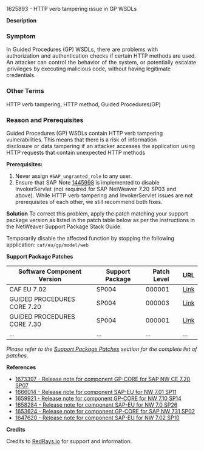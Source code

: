 1625893 - HTTP verb tampering issue in GP WSDLs

**Description**

### Symptom
In  Guided Procedures (GP) WSDLs,  there  are  problems  with authorization  and  authentication  checks  if certain HTTP methods are used.
An  attacker  can  control  the  behavior  of  the  system,  or  potentially  escalate  privileges  by executing malicious code, without having legitimate credentials.

### Other Terms
HTTP verb tampering, HTTP method, Guided Procedures(GP)

### Reason and Prerequisites
Guided Procedures (GP) WSDLs contain HTTP verb tampering vulnerabilities. This means that there is a risk  of  information disclosure  or  data  tampering  if  an attacker  accesses  the application  using HTTP requests that contain unexpected HTTP methods

**Prerequisites:**
1. Never assign `#SAP_ungranted_role` to any user.
2. Ensure  that  SAP  Note [1445998](https://me.sap.com/notes/1445998) is implemented to disable InvokerServlet  (not  required  for SAP  NetWeaver  7.20  SP03  and above).  While  HTTP  verb  tampering  and  InvokerServlet issues are not prerequisites of each other, we still recommend both fixes.

**Solution**
To correct this problem, apply the patch matching your support package version as listed in the patch table below as per the instructions in the NetWeaver Support Package Stack Guide.

Temporarily disable the affected function by stopping the following application: `caf/eu/gp/model/web`

**Support Package Patches**

| Software Component Version | Support Package | Patch Level | URL |
|----------------------------|-----------------|-------------|-----|
| CAF EU 7.02 | SP004 | 000001 | [Link](https://me.sap.com/sap/support/swdc/notes?cvnr=01200615320200012547&support_package=SP004&patch_level=000001) |
| GUIDED PROCEDURES CORE 7.20 | SP004 | 000003 | [Link](https://me.sap.com/sap/support/swdc/notes?cvnr=01200615320200012841&support_package=SP004&patch_level=000003) |
| GUIDED PROCEDURES CORE 7.30 | SP004 | 000001 | [Link](https://me.sap.com/sap/support/swdc/notes?cvnr=01200615320200015031&support_package=SP004&patch_level=000001) |
| ... | ... | ... | ... |

*Please refer to the [Support Package Patches](https://me.sap.com/) section for the complete list of patches.*

**References**

- [1673397 - Release note for component GP-CORE for SAP NW CE 7.20 SP07](https://me.sap.com/notes/1673397)
- [1666014 - Release note for component SAP-EU for NW 7.01 SP11](https://me.sap.com/notes/1666014)
- [1659921 - Release note for component GP-CORE for NW 7.10 SP14](https://me.sap.com/notes/1659921)
- [1658284 - Release note for component SAP-EU for NW 7.0 SP26](https://me.sap.com/notes/1658284)
- [1653624 - Release note for component GP-CORE for SAP NW 731 SP02](https://me.sap.com/notes/1653624)
- [1647620 - Release note for component SAP-EU for NW 7.02 SP10](https://me.sap.com/notes/1647620)

**Credits**

Credits to [RedRays.io](https://redrays.io) for support and information.